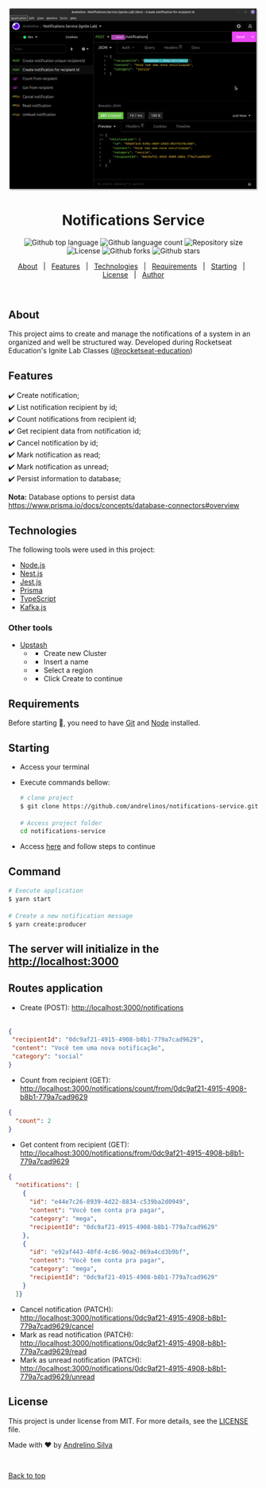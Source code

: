<div align="center" id="top">
  <img src="./.github/print.png" alt="Notifications Service" />
</div>

<h1 align="center">Notifications Service</h1>

<p align="center">
  <img alt="Github top language" src="https://img.shields.io/github/languages/top/andrelinos/notifications-service?color=56BEB8">

  <img alt="Github language count" src="https://img.shields.io/github/languages/count/andrelinos/notifications-service?color=56BEB8">

  <img alt="Repository size" src="https://img.shields.io/github/repo-size/andrelinos/notifications-service?color=56BEB8">

  <img alt="License" src="https://img.shields.io/github/license/andrelinos/notifications-service?color=56BEB8">

  <!-- <img alt="Github issues" src="https://img.shields.io/github/issues/andrelinos/notifications-service?color=56BEB8" /> -->

  <img alt="Github forks" src="https://img.shields.io/github/forks/andrelinos/notifications-service?color=56BEB8" />

  <img alt="Github stars" src="https://img.shields.io/github/stars/andrelinos/notifications-service?color=56BEB8" />
</p>

<!-- Status -->

<!-- <h4 align="center"> 
	🚧  Notifications Service 🚀 Under construction...  🚧
</h4> 

<hr> -->

<p align="center">
  <a href="#about">About</a> &#xa0; | &#xa0;
  <a href="#features">Features</a> &#xa0; | &#xa0;
  <a href="#technologies">Technologies</a> &#xa0; | &#xa0;
  <a href="#requirements">Requirements</a> &#xa0; | &#xa0;
  <a href="#starting">Starting</a> &#xa0; | &#xa0;
  <a href="#license">License</a> &#xa0; | &#xa0;
  <a href="https:andrelino.dev" target="_blank">Author</a>
</p>

<br>

## About ##

This project aims to create and manage the notifications of a system in an organized and well be structured way. Developed during Rocketseat Education's Ignite Lab Classes ([@rocketseat-education](https://github.com/rocketseat-education))

## Features ##

:heavy_check_mark: Create notification;\
:heavy_check_mark: List notification recipient by id;\
:heavy_check_mark: Count notifications from recipient id;\
:heavy_check_mark: Get recipient data from notification id;\
:heavy_check_mark: Cancel notification by id;\
:heavy_check_mark: Mark notification as read;\
:heavy_check_mark: Mark notification as unread;\
:heavy_check_mark: Persist information to database;

**Nota:**
Database options to persist data <https://www.prisma.io/docs/concepts/database-connectors#overview>

## Technologies ##

The following tools were used in this project:

- [Node.js](https://nodejs.org/)
- [Nest.js](https://nestjs.com/)
- [Jest.js](https://jestjs.io/)
- [Prisma](https://www.prisma.io/)
- [TypeScript](https://www.typescriptlang.org/)
- [Kafka.js](https://kafka.js.org/)

### Other tools ###

- [Upstash](https://upstash.com/)
  - - Create new Cluster
  - - Insert a name
  - - Select a region
  - - Click Create to continue

## Requirements ##

Before starting :checkered_flag:, you need to have [Git](https://git-scm.com) and [Node](https://nodejs.org/en/) installed.

## Starting ##

- Access your terminal
- Execute commands bellow:

  ```bash
  # clone project
  $ git clone https://github.com/andrelinos/notifications-service.git

  # Access project folder 
  cd notifications-service
  ```

- Access [here](README-NESTJS.md) and follow steps to continue

## Command

```bash
# Execute application
$ yarn start

# Create a new notification message
$ yarn create:producer
```

## The server will initialize in the <http://localhost:3000>

## Routes application ##

- Create (POST): <http://localhost:3000/notifications>

```json

{
 "recipientId": "0dc9af21-4915-4908-b8b1-779a7cad9629",
 "content": "Você tem uma nova notificação",
 "category": "social"
}

```

- Count from recipient (GET): <http://localhost:3000/notifications/count/from/0dc9af21-4915-4908-b8b1-779a7cad9629>

```json
{
  "count": 2
}
```

- Get content from recipient (GET): <http://localhost:3000/notifications/from/0dc9af21-4915-4908-b8b1-779a7cad9629>

```json
{
  "notifications": [
    {
      "id": "e44e7c26-8939-4d22-8834-c539ba2d0949",
      "content": "Você tem conta pra pagar",
      "category": "mega",
      "recipientId": "0dc9af21-4915-4908-b8b1-779a7cad9629"
    },
    {
      "id": "e92af443-40fd-4c86-90a2-069a4cd3b9bf",
      "content": "Você tem conta pra pagar",
      "category": "mega",
      "recipientId": "0dc9af21-4915-4908-b8b1-779a7cad9629"
    }
  ]}
```

- Cancel notification (PATCH): <http://localhost:3000/notifications/0dc9af21-4915-4908-b8b1-779a7cad9629/cancel>
- Mark as read notification (PATCH): <http://localhost:3000/notifications/0dc9af21-4915-4908-b8b1-779a7cad9629/read>
- Mark as unread notification (PATCH): <http://localhost:3000/notifications/0dc9af21-4915-4908-b8b1-779a7cad9629/unread>

## License ##

This project is under license from MIT. For more details, see the [LICENSE](LICENSE.md) file.

Made with :heart: by <a href="https://github.com/andrelinos" target="_blank">Andrelino Silva</a>

&#xa0;

<a href="#top">Back to top</a>
